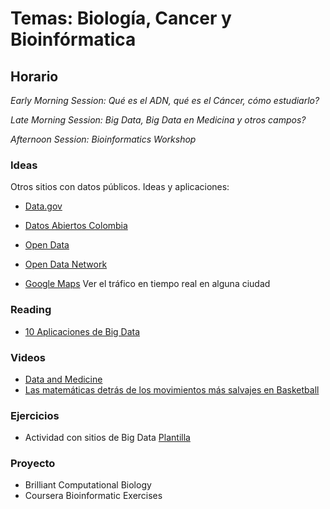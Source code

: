 
# Temas: Biología, Cancer y Bioinfórmatica

## Horario

*Early Morning Session: Qué es el ADN, qué es el Cáncer, cómo estudiarlo?*

*Late Morning Session: Big Data, Big Data en Medicina y otros campos?*

*Afternoon Session: Bioinformatics Workshop*

### Ideas
Otros sitios con datos públicos. Ideas y aplicaciones:
- [Data.gov](https://www.data.gov/)
- [Datos Abiertos Colombia](https://www.datos.gov.co/)
- [Open Data](https://opendata.socrata.com/)
- [Open Data Network](https://www.opendatanetwork.com/)

- [Google Maps](maps.google.com) Ver el tráfico en tiempo real en alguna ciudad

### Reading
- [10 Aplicaciones de Big Data](https://www.kaspersky.com/blog/cool-big-data-projects/8186/)

### Videos
- [Data and Medicine](https://www.youtube.com/watch?v=bMrDHtGHFR4&feature=youtu.be)
- [Las matemáticas detrás de los movimientos más salvajes en Basketball](https://www.ted.com/talks/rajiv_maheswaran_the_math_behind_basketball_s_wildest_moves)

### Ejercicios
- Actividad con sitios de Big Data [Plantilla]([https://docs.google.com/document/d/1rGwDE3QzvLsiQHUfDz4n9JHjgEZBDqoQ--yleDXZm3s/edit])

### Proyecto
- Brilliant Computational Biology
- Coursera Bioinformatic Exercises 